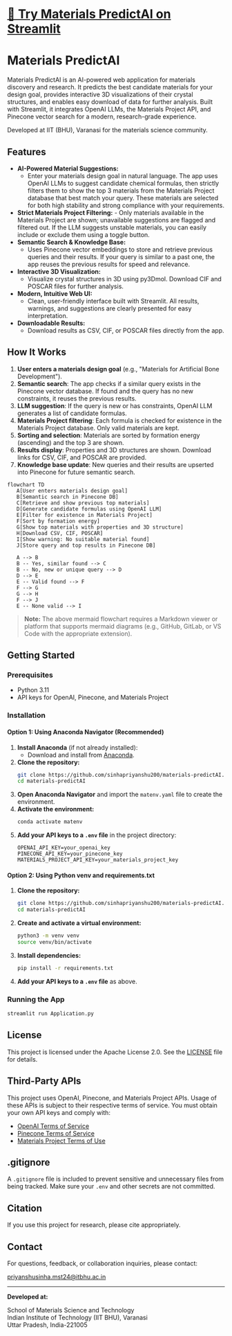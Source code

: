# [🚀 Try Materials PredictAI on Streamlit](https://materials-predictai.streamlit.app)
# Materials PredictAI

Materials PredictAI is an AI-powered web application for materials discovery and research. It predicts the best candidate materials for your design goal, provides interactive 3D visualizations of their crystal structures, and enables easy download of data for further analysis. Built with Streamlit, it integrates OpenAI LLMs, the Materials Project API, and Pinecone vector search for a modern, research-grade experience.

Developed at IIT (BHU), Varanasi for the materials science community.

## Features

- **AI-Powered Material Suggestions:**
   - Enter your materials design goal in natural language. The app uses OpenAI LLMs to suggest candidate chemical formulas, then strictly filters them to show the top 3 materials from the Materials Project database that best match your query. These materials are selected for both high stability and strong compliance with your requirements.
- **Strict Materials Project Filtering:**
      - Only materials available in the Materials Project are shown; unavailable suggestions are flagged and filtered out. If the LLM suggests unstable materials, you can easily include or exclude them using a toggle button.
- **Semantic Search & Knowledge Base:**
  - Uses Pinecone vector embeddings to store and retrieve previous queries and their results. If your query is similar to a past one, the app reuses the previous results for speed and relevance.
- **Interactive 3D Visualization:**
  - Visualize crystal structures in 3D using py3Dmol. Download CIF and POSCAR files for further analysis.
- **Modern, Intuitive Web UI:**
  - Clean, user-friendly interface built with Streamlit. All results, warnings, and suggestions are clearly presented for easy interpretation.
- **Downloadable Results:**
  - Download results as CSV, CIF, or POSCAR files directly from the app.

## How It Works

1. **User enters a materials design goal** (e.g., "Materials for Artificial Bone Development").
2. **Semantic search**: The app checks if a similar query exists in the Pinecone vector database. If found and the query has no new constraints, it reuses the previous results.
3. **LLM suggestion**: If the query is new or has constraints, OpenAI LLM generates a list of candidate formulas.
4. **Materials Project filtering**: Each formula is checked for existence in the Materials Project database. Only valid materials are kept.
5. **Sorting and selection**: Materials are sorted by formation energy (ascending) and the top 3 are shown.
6. **Results display**: Properties and 3D structures are shown. Download links for CSV, CIF, and POSCAR are provided.
7. **Knowledge base update**: New queries and their results are upserted into Pinecone for future semantic search.

```mermaid
flowchart TD
   A[User enters materials design goal]
   B[Semantic search in Pinecone DB]
   C[Retrieve and show previous top materials]
   D[Generate candidate formulas using OpenAI LLM]
   E[Filter for existence in Materials Project]
   F[Sort by formation energy]
   G[Show top materials with properties and 3D structure]
   H[Download CSV, CIF, POSCAR]
   I[Show warning: No suitable material found]
   J[Store query and top results in Pinecone DB]

   A --> B
   B -- Yes, similar found --> C
   B -- No, new or unique query --> D
   D --> E
   E -- Valid found --> F
   F --> G
   G --> H
   F --> J
   E -- None valid --> I
```

> **Note:** The above mermaid flowchart requires a Markdown viewer or platform that supports mermaid diagrams (e.g., GitHub, GitLab, or VS Code with the appropriate extension).

## Getting Started

### Prerequisites

- Python 3.11
- API keys for OpenAI, Pinecone, and Materials Project

### Installation

#### Option 1: Using Anaconda Navigator (Recommended)

1. **Install Anaconda** (if not already installed):
   - Download and install from [Anaconda](https://www.anaconda.com/products/distribution).
2. **Clone the repository:**
   ```bash
   git clone https://github.com/sinhapriyanshu200/materials-predictAI.git
   cd materials-predictAI
   ```
3. **Open Anaconda Navigator** and import the `matenv.yaml` file to create the environment.
4. **Activate the environment:**
   ```bash
   conda activate matenv
   ```
5. **Add your API keys to a `.env` file** in the project directory:
   ```
   OPENAI_API_KEY=your_openai_key
   PINECONE_API_KEY=your_pinecone_key
   MATERIALS_PROJECT_API_KEY=your_materials_project_key
   ```

#### Option 2: Using Python venv and requirements.txt

1. **Clone the repository:**
   ```bash
   git clone https://github.com/sinhapriyanshu200/materials-predictAI.git
   cd materials-predictAI
   ```
2. **Create and activate a virtual environment:**
   ```bash
   python3 -m venv venv
   source venv/bin/activate
   ```
3. **Install dependencies:**
   ```bash
   pip install -r requirements.txt
   ```
4. **Add your API keys to a `.env` file** as above.

### Running the App

```bash
streamlit run Application.py
```

## License

This project is licensed under the Apache License 2.0. See the [LICENSE](LICENSE) file for details.

## Third-Party APIs

This project uses OpenAI, Pinecone, and Materials Project APIs. Usage of these APIs is subject to their respective terms of service. You must obtain your own API keys and comply with:

- [OpenAI Terms of Service](https://openai.com/policies/terms-of-use)
- [Pinecone Terms of Service](https://www.pinecone.io/terms/)
- [Materials Project Terms of Use](https://materialsproject.org/about/terms)

## .gitignore

A `.gitignore` file is included to prevent sensitive and unnecessary files from being tracked. Make sure your `.env` and other secrets are not committed.

## Citation

If you use this project for research, please cite appropriately.

## Contact

For questions, feedback, or collaboration inquiries, please contact:

priyanshusinha.mst24@itbhu.ac.in

---

**Developed at:**

School of Materials Science and Technology  
Indian Institute of Technology (IIT BHU), Varanasi  
Uttar Pradesh, India-221005
